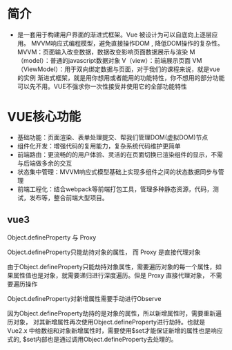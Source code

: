 # 简介
* 是一套用于构建用户界面的渐进式框架。Vue 被设计为可以自底向上逐层应用。
MVVM响应式编程模型，避免直接操作DOM , 降低DOM操作的复杂性。
MVVM：页面输入改变数据，数据改变影响页面数据展示与渲染
M（model）：普通的javascript数据对象
V（view）：前端展示页面
VM（ViewModel）：用于双向绑定数据与页面，对于我们的课程来说，就是vue的实例
渐进式框架，就是用你想用或者能用的功能特性，你不想用的部分功能可以先不用。VUE不强求你一次性接受并使用它的全部功能特性
# VUE核心功能
* 基础功能：页面渲染、表单处理提交、帮我们管理DOM(虚拟DOM)节点
* 组件化开发：增强代码的复用能力，复杂系统代码维护更简单
* 前端路由：更流畅的的用户体验、灵活的在页面切换已渲染组件的显示，不需与后端做多余的交互
* 状态集中管理：MVVM响应式模型基础上实现多组件之间的状态数据同步与管理
* 前端工程化：结合webpack等前端打包工具，管理多种静态资源，代码，测试，发布等，整合前端大型项目。
## vue3
Object.defineProperty 与 Proxy

Object.defineProperty只能劫持对象的属性， 而 Proxy 是直接代理对象

由于Object.defineProperty只能劫持对象属性，需要遍历对象的每一个属性，如果属性值也是对象，就需要递归进行深度遍历。但是 Proxy 直接代理对象， 不需要遍历操作

Object.defineProperty对新增属性需要手动进行Observe

因为Object.defineProperty劫持的是对象的属性，所以新增属性时，需要重新遍历对象， 对其新增属性再次使用Object.defineProperty进行劫持。也就是 Vue2.x 中给数组和对象新增属性时，需要使用$set才能保证新增的属性也是响应式的, $set内部也是通过调用Object.defineProperty去处理的。
